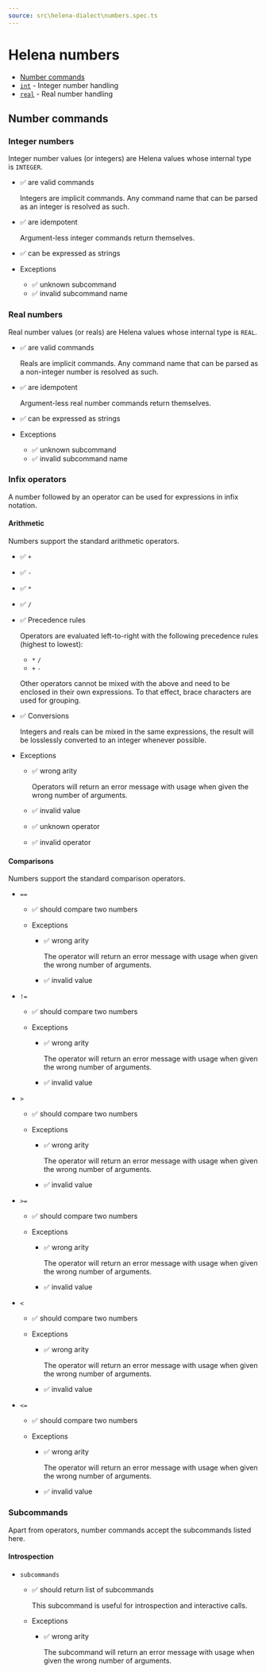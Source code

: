 ```yaml
---
source: src\helena-dialect\numbers.spec.ts
---
```

# Helena numbers

- [Number commands](#number-commands)
- [`int`](../../pages/helena-dialect/commands/int.md) - Integer number handling
- [`real`](../../pages/helena-dialect/commands/real.md) - Real number handling


## <a id="number-commands"></a>Number commands


### <a id="number-commands-integer-numbers"></a>Integer numbers

Integer number values (or integers) are Helena values whose internal
type is `INTEGER`.

- ✅ are valid commands

  Integers are implicit commands. Any command name that can be parsed
  as an integer is resolved as such.

- ✅ are idempotent

  Argument-less integer commands return themselves.

- ✅ can be expressed as strings

- Exceptions

  - ✅ unknown subcommand
  - ✅ invalid subcommand name

### <a id="number-commands-real-numbers"></a>Real numbers

Real number values (or reals) are Helena values whose internal type
is `REAL`.

- ✅ are valid commands

  Reals are implicit commands. Any command name that can be parsed as a
  non-integer number is resolved as such.

- ✅ are idempotent

  Argument-less real number commands return themselves.

- ✅ can be expressed as strings

- Exceptions

  - ✅ unknown subcommand
  - ✅ invalid subcommand name

### <a id="number-commands-infix-operators"></a>Infix operators

A number followed by an operator can be used for expressions in infix
notation.


#### <a id="number-commands-infix-operators-arithmetic"></a>Arithmetic

Numbers support the standard arithmetic operators.

- ✅ `+`
- ✅ `-`
- ✅ `*`
- ✅ `/`
- ✅ Precedence rules

  Operators are evaluated left-to-right with the following precedence
  rules (highest to lowest):
  
  - `*` `/`
  - `+` `-`
  
  Other operators cannot be mixed with the above and need to be
  enclosed in their own expressions. To that effect, brace characters
  are used for grouping.

- ✅ Conversions

  Integers and reals can be mixed in the same expressions, the result
  will be losslessly converted to an integer whenever possible.


- Exceptions

  - ✅ wrong arity

    Operators will return an error message with usage when given the
    wrong number of arguments.

  - ✅ invalid value
  - ✅ unknown operator
  - ✅ invalid operator

#### <a id="number-commands-infix-operators-comparisons"></a>Comparisons

Numbers support the standard comparison operators.


- `==`

  - ✅ should compare two numbers

  - Exceptions

    - ✅ wrong arity

      The operator will return an error message with usage when given
      the wrong number of arguments.

    - ✅ invalid value

- `!=`

  - ✅ should compare two numbers

  - Exceptions

    - ✅ wrong arity

      The operator will return an error message with usage when given
      the wrong number of arguments.

    - ✅ invalid value

- `>`

  - ✅ should compare two numbers

  - Exceptions

    - ✅ wrong arity

      The operator will return an error message with usage when given
      the wrong number of arguments.

    - ✅ invalid value

- `>=`

  - ✅ should compare two numbers

  - Exceptions

    - ✅ wrong arity

      The operator will return an error message with usage when given
      the wrong number of arguments.

    - ✅ invalid value

- `<`

  - ✅ should compare two numbers

  - Exceptions

    - ✅ wrong arity

      The operator will return an error message with usage when given
      the wrong number of arguments.

    - ✅ invalid value

- `<=`

  - ✅ should compare two numbers

  - Exceptions

    - ✅ wrong arity

      The operator will return an error message with usage when given
      the wrong number of arguments.

    - ✅ invalid value

### <a id="number-commands-subcommands"></a>Subcommands

Apart from operators, number commands accept the subcommands listed
here.


#### <a id="number-commands-subcommands-introspection"></a>Introspection


- `subcommands`

  - ✅ should return list of subcommands

    This subcommand is useful for introspection and interactive
    calls.


  - Exceptions

    - ✅ wrong arity

      The subcommand will return an error message with usage when
      given the wrong number of arguments.


